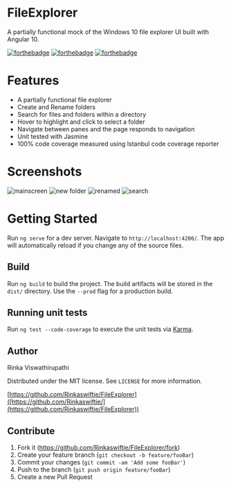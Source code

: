 # FileExplorer
A partially functional mock of the Windows 10 file explorer UI built with Angular 10. 

[![forthebadge](https://forthebadge.com/images/badges/built-with-love.svg)](https://forthebadge.com)
[![forthebadge](https://forthebadge.com/images/badges/uses-html.svg)](https://forthebadge.com)
[![forthebadge](https://forthebadge.com/images/badges/made-with-typescript.svg)](https://forthebadge.com)

# Features
- A partially functional file explorer 
- Create and Rename folders
- Search for files and folders within a directory
- Hover to highlight and click to select a folder
- Navigate between panes and the page responds to navigation
- Unit tested with Jasmine 
- 100% code coverage measured using Istanbul code coverage reporter

# Screenshots 
![mainscreen](https://user-images.githubusercontent.com/45427686/204130474-1300167c-4d9c-4c70-a764-ea7bdfb1406d.png)
![new folder](https://user-images.githubusercontent.com/45427686/204130621-980f6094-3e78-45d7-97e7-93ea041e151f.png)
![renamed](https://user-images.githubusercontent.com/45427686/204130634-c68d76c7-f3de-4af3-a33f-91a15bc69ebf.png)
![search](https://user-images.githubusercontent.com/45427686/204130638-82c21b63-4461-4672-8cac-b3427c7ed832.png)


# Getting Started

Run `ng serve` for a dev server. Navigate to `http://localhost:4200/`. The app will automatically reload if you change any of the source files.

## Build

Run `ng build` to build the project. The build artifacts will be stored in the `dist/` directory. Use the `--prod` flag for a production build.

## Running unit tests

Run `ng test --code-coverage` to execute the unit tests via [Karma](https://karma-runner.github.io).

## Author

Rinka Viswathirupathi

Distributed under the MIT license. See ``LICENSE`` for more information.

[https://github.com/Rinkaswiftie/FileExplorer]([https://github.com/Rinkaswiftie/](https://github.com/Rinkaswiftie/FileExplorer))

## Contribute

1. Fork it (<https://github.com/Rinkaswiftie/FileExplorer/fork>)
2. Create your feature branch (`git checkout -b feature/fooBar`)
3. Commit your changes (`git commit -am 'Add some fooBar'`)
4. Push to the branch (`git push origin feature/fooBar`)
5. Create a new Pull Request

